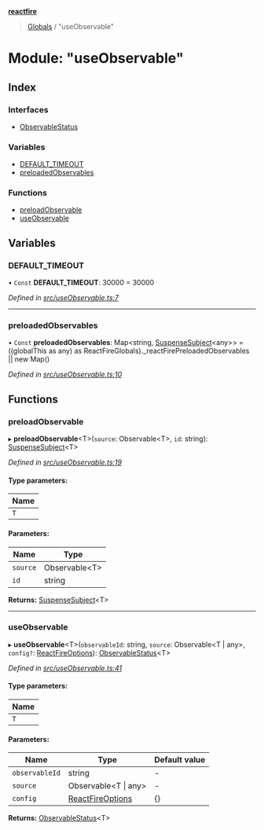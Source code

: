 **[reactfire](../README.md)**

> [Globals](../globals.md) / "useObservable"

# Module: "useObservable"

## Index

### Interfaces

* [ObservableStatus](../interfaces/_useobservable_.observablestatus.md)

### Variables

* [DEFAULT\_TIMEOUT](_useobservable_.md#default_timeout)
* [preloadedObservables](_useobservable_.md#preloadedobservables)

### Functions

* [preloadObservable](_useobservable_.md#preloadobservable)
* [useObservable](_useobservable_.md#useobservable)

## Variables

### DEFAULT\_TIMEOUT

• `Const` **DEFAULT\_TIMEOUT**: 30000 = 30000

*Defined in [src/useObservable.ts:7](https://github.com/FirebaseExtended/reactfire/blob/16b6188/src/useObservable.ts#L7)*

___

### preloadedObservables

• `Const` **preloadedObservables**: Map\<string, [SuspenseSubject](../classes/_suspensesubject_.suspensesubject.md)\<any>> = ((globalThis as any) as ReactFireGlobals).\_reactFirePreloadedObservables \|\| new Map()

*Defined in [src/useObservable.ts:10](https://github.com/FirebaseExtended/reactfire/blob/16b6188/src/useObservable.ts#L10)*

## Functions

### preloadObservable

▸ **preloadObservable**\<T>(`source`: Observable\<T>, `id`: string): [SuspenseSubject](../classes/_suspensesubject_.suspensesubject.md)\<T>

*Defined in [src/useObservable.ts:19](https://github.com/FirebaseExtended/reactfire/blob/16b6188/src/useObservable.ts#L19)*

#### Type parameters:

Name |
------ |
`T` |

#### Parameters:

Name | Type |
------ | ------ |
`source` | Observable\<T> |
`id` | string |

**Returns:** [SuspenseSubject](../classes/_suspensesubject_.suspensesubject.md)\<T>

___

### useObservable

▸ **useObservable**\<T>(`observableId`: string, `source`: Observable\<T \| any>, `config?`: [ReactFireOptions](../interfaces/_index_.reactfireoptions.md)): [ObservableStatus](../interfaces/_useobservable_.observablestatus.md)\<T>

*Defined in [src/useObservable.ts:41](https://github.com/FirebaseExtended/reactfire/blob/16b6188/src/useObservable.ts#L41)*

#### Type parameters:

Name |
------ |
`T` |

#### Parameters:

Name | Type | Default value |
------ | ------ | ------ |
`observableId` | string | - |
`source` | Observable\<T \| any> | - |
`config` | [ReactFireOptions](../interfaces/_index_.reactfireoptions.md) | {} |

**Returns:** [ObservableStatus](../interfaces/_useobservable_.observablestatus.md)\<T>
